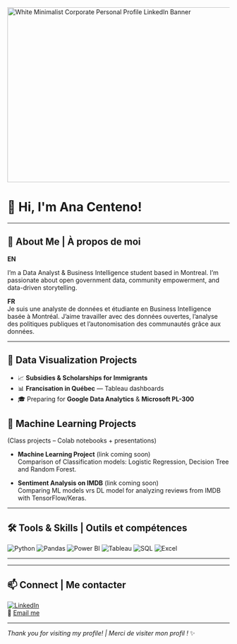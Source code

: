 


<img width="1584" height="396" alt="White Minimalist Corporate Personal Profile LinkedIn Banner" src="https://github.com/user-attachments/assets/eec96ec2-dd33-48ae-9a4f-8653fa66e970" />






# 👋 Hi, I'm Ana Centeno!

---

## 📌 About Me | À propos de moi

**EN**  


I’m a Data Analyst & Business Intelligence student based in Montreal. I’m passionate about open government data, community empowerment, and data-driven storytelling.  

**FR**  
Je suis une analyste de données et étudiante en Business Intelligence basée à Montréal. J’aime travailler avec des données ouvertes, l’analyse des politiques publiques et l’autonomisation des communautés grâce aux données.

---

## 🚀 Data Visualization Projects 

- 📈 **Subsidies & Scholarships for Immigrants**  
- 📊 **Francisation in Québec** — Tableau dashboards
- 🎓 Preparing for **Google Data Analytics** & **Microsoft PL-300**

## 🤖 Machine Learning Projects
(Class projects – Colab notebooks + presentations)  

- **Machine Learning Project** (link coming soon)  
  Comparison of Classification models: Logistic Regression, Decision Tree and Random Forest.  

- **Sentiment Analysis on IMDB** (link coming soon)  
  Comparing ML models vrs DL model for analyzing reviews from IMDB with TensorFlow/Keras.  

---

## 🛠️ Tools & Skills | Outils et compétences

![Python](https://img.shields.io/badge/Python-3776AB?style=flat&logo=python&logoColor=white)
![Pandas](https://img.shields.io/badge/Pandas-150458?style=flat&logo=pandas&logoColor=white)
![Power BI](https://img.shields.io/badge/Power%20BI-F2C811?style=flat&logo=powerbi&logoColor=black)
![Tableau](https://img.shields.io/badge/Tableau-E97627?style=flat&logo=tableau&logoColor=white)
![SQL](https://img.shields.io/badge/SQL-4479A1?style=flat&logo=MySQL&logoColor=white)
![Excel](https://img.shields.io/badge/Excel-217346?style=flat&logo=microsoft-excel&logoColor=white)


---
---

## 📫 Connect | Me contacter

[![LinkedIn](https://img.shields.io/badge/LinkedIn-blue?logo=linkedin&logoColor=white)](https://www.linkedin.com/in/ana-centeno-baltazar/)  
📧 [Email me](mailto:CentenoAj@outlook.com)

---

*Thank you for visiting my profile! | Merci de visiter mon profil !* ✨

